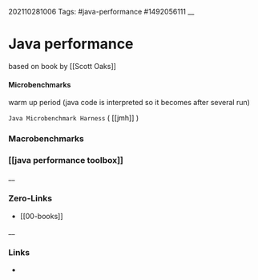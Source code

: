 202110281006
Tags: #java-performance #1492056111
__
# Java performance
based on book  by [[Scott Oaks]]

#### Microbenchmarks
warm up period (java code is interpreted so it becomes after several run)

`Java Microbenchmark Harness` ( [[jmh]] )
### Macrobenchmarks


### [[java performance toolbox]]



__
### Zero-Links
- [[00-books]]

__
### Links

- 

 
 